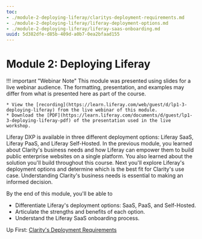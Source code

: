 ```yaml
---
toc:
- ./module-2-deploying-liferay/claritys-deployment-requirements.md
- ./module-2-deploying-liferay/liferay-deployment-options.md
- ./module-2-deploying-liferay/liferay-saas-onboarding.md
uuid: 5d382dfe-d85b-409d-a0b7-0ea2bfaad155
---
```

# Module 2: Deploying Liferay

!!! important "Webinar Note"
    This module was presented using slides for a live webinar audience. The formatting, presentation, and examples may differ from what is presented here as part of the course.

    * View the [recording](https://learn.liferay.com/web/guest/d/lp1-3-deploying-liferay) from the live webinar of this module.
    * Download the [PDF](https://learn.liferay.com/documents/d/guest/lp1-3-deploying-liferay-pdf) of the presentation used in the live workshop.

Liferay DXP is available in three different deployment options: Liferay SaaS, Liferay PaaS, and Liferay Self-Hosted. In the previous module, you learned about Clarity's business needs and how Liferay can empower them to build public enterprise websites on a single platform. You also learned about the solution you'll build throughout this course. Next you'll explore Liferay's deployment options and determine which is the best fit for Clarity's use case. Understanding Clarity's business needs is essential to making an informed decision.

By the end of this module, you'll be able to

* Differentiate Liferay's deployment options: SaaS, PaaS, and Self-Hosted.
* Articulate the strengths and benefits of each option.
* Understand the Liferay SaaS onboarding process.

Up First: [Clarity's Deployment Requirements](./module-2-deploying-liferay/claritys-deployment-requirements.md)
